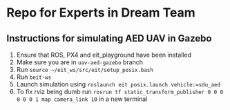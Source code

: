 # Repo for Experts in Dream Team

## Instructions for simulating AED UAV in Gazebo
1. Ensure that ROS, PX4 and eit_playground have been installed
2. Make sure you are in `uav-aed-gazebo` branch
3. Run `source ~/eit_ws/src/eit/setup_posix.bash`
4. Run `beit-ws`
5. Launch simulation using `roslaunch eit posix.launch vehicle:=sdu_aed`
6. To fix rviz being dumb run `rosrun tf static_transform_publisher 0 0 0 0 0 0 1 map camera_link 10` in a new terminal 